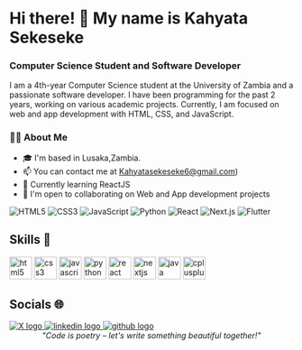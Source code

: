 # Hi there! 👋 My name is Kahyata Sekeseke

### Computer Science Student and Software Developer

I am a 4th-year Computer Science student at the University of Zambia and a passionate software developer. I have been programming for the past 2 years, working on various academic projects. Currently, I am focused on web and app development with HTML, CSS, and JavaScript.

### 👨‍💻 About Me

- 🎓 I'm based in Lusaka,Zambia.
- 📫 You can contact me at Kahyatasekeseke6@gmail.com)
- 🧠 Currently learning ReactJS
- 💛 I'm open to collaborating on Web and App development projects

<div align="left">
  <img src="https://img.shields.io/badge/HTML5-E34F26?style=for-the-badge&logo=html5&logoColor=white" alt="HTML5" />
  <img src="https://img.shields.io/badge/CSS3-1572B6?style=for-the-badge&logo=css3&logoColor=white" alt="CSS3" />
  <img src="https://img.shields.io/badge/JavaScript-F7DF1E?style=for-the-badge&logo=javascript&logoColor=black" alt="JavaScript" />
  <img src="https://img.shields.io/badge/Python-3776AB?style=for-the-badge&logo=python&logoColor=white" alt="Python" />
  <img src="https://img.shields.io/badge/React-61DAFB?style=for-the-badge&logo=react&logoColor=black" alt="React" />
  <img src="https://img.shields.io/badge/Next.js-000000?style=for-the-badge&logo=next.js&logoColor=white" alt="Next.js" />
  <img src="https://img.shields.io/badge/Flutter-02569B?style=for-the-badge&logo=flutter&logoColor=white" alt="Flutter" />
</div>

## Skills 💪

<div align="left">
  <img src="https://cdn.jsdelivr.net/gh/devicons/devicon/icons/html5/html5-original.svg" height="40" alt="html5 logo" />
  <img src="https://cdn.jsdelivr.net/gh/devicons/devicon/icons/css3/css3-original.svg" height="40" alt="css3 logo" />
  <img src="https://cdn.jsdelivr.net/gh/devicons/devicon/icons/javascript/javascript-original.svg" height="40" alt="javascript logo" />
  <img src="https://cdn.jsdelivr.net/gh/devicons/devicon/icons/python/python-original.svg" height="40" alt="python logo" />
  <img src="https://cdn.jsdelivr.net/gh/devicons/devicon/icons/react/react-original.svg" height="40" alt="react logo" />
  <img src="https://cdn.jsdelivr.net/gh/devicons/devicon/icons/nextjs/nextjs-original.svg" height="40" alt="nextjs logo" />
  <img src="https://cdn.jsdelivr.net/gh/devicons/devicon/icons/java/java-original.svg" height="40" alt="java logo" />
  <img src="https://cdn.jsdelivr.net/gh/devicons/devicon/icons/cplusplus/cplusplus-original.svg" height="40" alt="cplusplus logo" />
</div>

## Socials 🌐

<div align="left">
  <a href="https://x.com/natukahyata" target="_blank">
    <img src="https://img.shields.io/badge/X-%23000000.svg?style=for-the-badge&logo=X&logoColor=white" alt="X logo" />
  </a>
  <a href="https://www.linkedin.com/in/kahyata-sekeseke-47483b204/" target="_blank">
    <img src="https://img.shields.io/badge/LinkedIn-0077B5?style=for-the-badge&logo=linkedin&logoColor=white" alt="linkedin logo" />
  </a>
  <a href="https://github.com/Kahyata" target="_blank">
    <img src="https://img.shields.io/badge/GitHub-181717?style=for-the-badge&logo=github&logoColor=white" alt="github logo" />
  </a>
</div>

<div align="center">
  <em>"Code is poetry – let's write something beautiful together!"</em>
</div>
